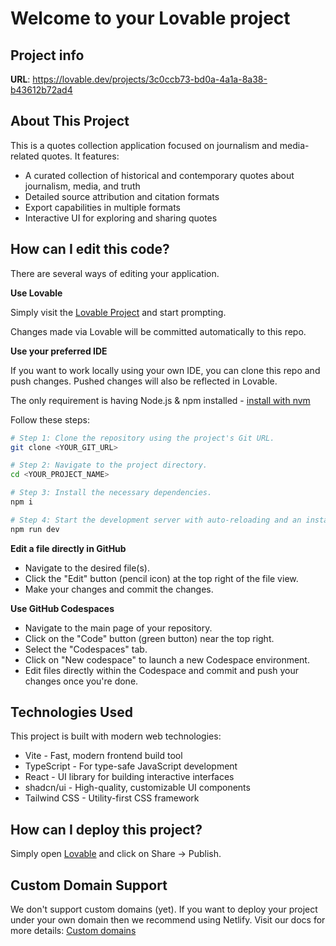 
# Welcome to your Lovable project

## Project info

**URL**: https://lovable.dev/projects/3c0ccb73-bd0a-4a1a-8a38-b43612b72ad4

## About This Project

This is a quotes collection application focused on journalism and media-related quotes. It features:

- A curated collection of historical and contemporary quotes about journalism, media, and truth
- Detailed source attribution and citation formats
- Export capabilities in multiple formats
- Interactive UI for exploring and sharing quotes

## How can I edit this code?

There are several ways of editing your application.

**Use Lovable**

Simply visit the [Lovable Project](https://lovable.dev/projects/3c0ccb73-bd0a-4a1a-8a38-b43612b72ad4) and start prompting.

Changes made via Lovable will be committed automatically to this repo.

**Use your preferred IDE**

If you want to work locally using your own IDE, you can clone this repo and push changes. Pushed changes will also be reflected in Lovable.

The only requirement is having Node.js & npm installed - [install with nvm](https://github.com/nvm-sh/nvm#installing-and-updating)

Follow these steps:

```sh
# Step 1: Clone the repository using the project's Git URL.
git clone <YOUR_GIT_URL>

# Step 2: Navigate to the project directory.
cd <YOUR_PROJECT_NAME>

# Step 3: Install the necessary dependencies.
npm i

# Step 4: Start the development server with auto-reloading and an instant preview.
npm run dev
```

**Edit a file directly in GitHub**

- Navigate to the desired file(s).
- Click the "Edit" button (pencil icon) at the top right of the file view.
- Make your changes and commit the changes.

**Use GitHub Codespaces**

- Navigate to the main page of your repository.
- Click on the "Code" button (green button) near the top right.
- Select the "Codespaces" tab.
- Click on "New codespace" to launch a new Codespace environment.
- Edit files directly within the Codespace and commit and push your changes once you're done.

## Technologies Used

This project is built with modern web technologies:

- Vite - Fast, modern frontend build tool
- TypeScript - For type-safe JavaScript development
- React - UI library for building interactive interfaces
- shadcn/ui - High-quality, customizable UI components
- Tailwind CSS - Utility-first CSS framework

## How can I deploy this project?

Simply open [Lovable](https://lovable.dev/projects/3c0ccb73-bd0a-4a1a-8a38-b43612b72ad4) and click on Share -> Publish.

## Custom Domain Support

We don't support custom domains (yet). If you want to deploy your project under your own domain then we recommend using Netlify. Visit our docs for more details: [Custom domains](https://docs.lovable.dev/tips-tricks/custom-domain/)
